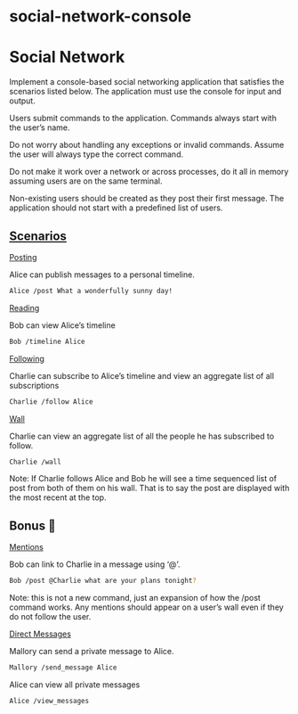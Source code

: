 # social-network-console

# Social Network

Implement a console-based social networking application that satisfies the scenarios listed below. The application must use the console for input and output.

Users submit commands to the application. Commands always start with the user’s name.

Do not worry about handling any exceptions or invalid commands. Assume the user will always type the correct command.

Do not make it work over a network or across processes, do it all in memory assuming users are on the same terminal.

Non-existing users should be created as they post their first message. The application should not start with a predefined list of users.

## <u>Scenarios</u>

<u>Posting</u>

Alice can publish messages to a personal timeline.
```bash
Alice /post What a wonderfully sunny day!
```

<u>Reading</u>

Bob can view Alice’s timeline
```bash
Bob /timeline Alice
```

<u>Following</u>

Charlie can subscribe to Alice’s timeline and view an aggregate list of all subscriptions
```bash
Charlie /follow Alice
```

<u>Wall</u>

Charlie can view an aggregate list of all the people he has subscribed to follow.
```bash
Charlie /wall
```

Note: If Charlie follows Alice and Bob he will see a time sequenced list of post from both of them on his wall. That is to say the post are displayed with the most recent at the top.

## Bonus 🌟

<u>Mentions</u>

Bob can link to Charlie in a message using ‘@’.
```bash
Bob /post @Charlie what are your plans tonight?
```

Note: this is not a new command, just an expansion of how the /post command works. Any mentions should appear on a user’s wall even if they do not follow the user.

<u>Direct Messages</u>

Mallory can send a private message to Alice.
```bash
Mallory /send_message Alice
```

Alice can view all private messages
```bash
Alice /view_messages
```